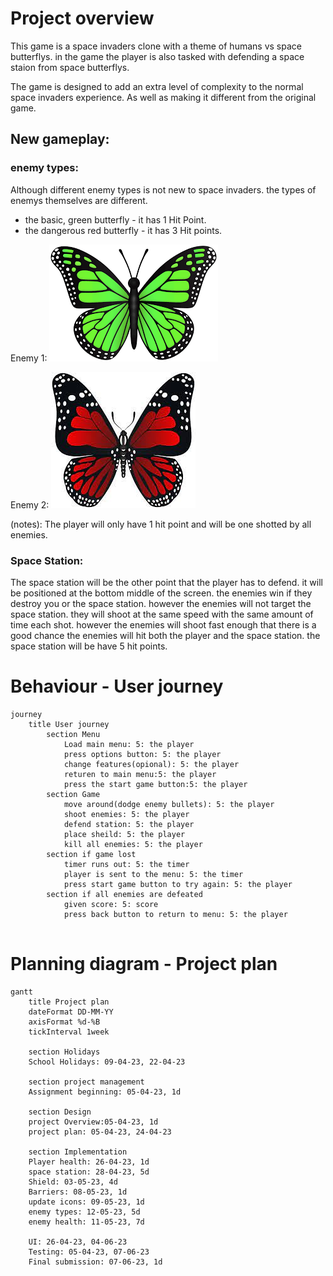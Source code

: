 # Project overview

This game is a space invaders clone with a theme of humans vs space butterflys. in the game the player is also tasked with defending a space staion from space butterflys. 

The game is designed to add an extra level of complexity to the normal space invaders experience. As well as making it different from the original game. 

## New gameplay: 

### enemy types:
Although different enemy types is not new to space invaders. the types of enemys themselves are different.

- the basic, green butterfly - it has 1 Hit Point. 
- the dangerous red butterfly - it has 3 Hit points. 

Enemy 1:
![Enemy 1](Images/download.png)


Enemy 2:
![Enemy 2](Images/download%20(1).jpeg)

(notes): The player will only have 1 hit point and will be one shotted by all enemies. 

### Space Station:
The space station will be the other point that the player has to defend. it will be positioned at the bottom middle of the screen. the enemies win if they destroy you or the space station. however the enemies will not target the space station. they will shoot at the same speed with the same amount of time each shot. however the enemies will shoot fast enough that there is a good chance the enemies will hit both the player and the space station. the
 space station will be have 5 hit points. 


# Behaviour - User journey

```mermaid
journey
    title User journey
        section Menu
            Load main menu: 5: the player
            press options button: 5: the player
            change features(opional): 5: the player
            returen to main menu:5: the player
            press the start game button:5: the player
        section Game
            move around(dodge enemy bullets): 5: the player
            shoot enemies: 5: the player
            defend station: 5: the player
            place sheild: 5: the player
            kill all enemies: 5: the player
        section if game lost
            timer runs out: 5: the timer
            player is sent to the menu: 5: the timer
            press start game button to try again: 5: the player
        section if all enemies are defeated
            given score: 5: score
            press back button to return to menu: 5: the player


```
# Planning diagram - Project plan

```mermaid  
gantt
    title Project plan
    dateFormat DD-MM-YY
    axisFormat %d-%B
    tickInterval 1week
    
    section Holidays
    School Holidays: 09-04-23, 22-04-23

    section project management
    Assignment beginning: 05-04-23, 1d

    section Design
    project Overview:05-04-23, 1d
    project plan: 05-04-23, 24-04-23

    section Implementation 
    Player health: 26-04-23, 1d 
    space station: 28-04-23, 5d
    Shield: 03-05-23, 4d  
    Barriers: 08-05-23, 1d
    update icons: 09-05-23, 1d
    enemy types: 12-05-23, 5d
    enemy health: 11-05-23, 7d
    
    UI: 26-04-23, 04-06-23
    Testing: 05-04-23, 07-06-23
    Final submission: 07-06-23, 1d


```